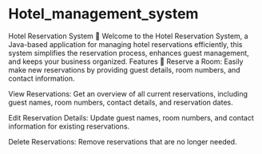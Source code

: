 # Hotel_management_system
Hotel Reservation System 🏨 Welcome to the Hotel Reservation System, a Java-based application for managing hotel reservations efficiently, this system simplifies the reservation process, enhances guest management, and keeps your business organized.
Features 🌟
Reserve a Room: Easily make new reservations by providing guest details, room numbers, and contact information.

View Reservations: Get an overview of all current reservations, including guest names, room numbers, contact details, and reservation dates.

Edit Reservation Details: Update guest names, room numbers, and contact information for existing reservations.

Delete Reservations: Remove reservations that are no longer needed.
